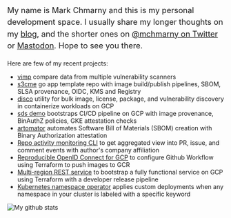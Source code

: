 <p style="font-size: 1.30em; line-height: 150%;">My name is Mark Chmarny and this is my personal development space. I usually share my longer thoughts on my <a href="https://blog.chmarny.com">blog</a>, and the shorter ones on <a href="https://twitter.com/mchmarny">@mchmarny on Twitter</a> or <a rel="me" href="https://fosstodon.org/@mchmarny">Mastodon</a>. Hope to see you there.</p>

Here are few of my recent projects:

* [vimp](https://github.com/mchmarny/vimp) compare data from multiple vulnerability scanners
* [s3cme](https://github.com/mchmarny/s3cme) go app template repo with image build/publish pipelines, SBOM, SLSA provenance, OIDC, KMS and Registry
* [disco](https://github.com/mchmarny/disco) utility for bulk image, license, package, and vulnerability discovery in containerize workloads on GCP
* [sds demo](https://github.com/mchmarny/sds-demo) bootstraps CI/CD pipeline on GCP with image provenance, BinAuthZ policies, GKE attestation checks
* [artomator](https://github.com/mchmarny/artomator) automates Software Bill of Materials (SBOM) creation with Binary Authorization attestation
* [Repo activity monitoring CLI](https://github.com/mchmarny/dctl) to get aggregated view into PR, issue, and comment events with author's company affiliation
* [Reproducible OpenID Connect for GCP](https://github.com/mchmarny/oidc-for-gcp-using-terraform) to configure Github Workflow using Terraform to push images to GCR
* [Multi-region REST service](https://github.com/mchmarny/restme) to bootstrap a fully functional service on GCP using Terraform with a developer release pipeline
* [Kubernetes namespace operator](https://github.com/mchmarny/ns-label-operator/tree/main/chart) applies custom deployments when any namespace in your cluster is labeled with a specific keyword

![My github stats](https://github-readme-stats.vercel.app/api?username=mchmarny&show_icons=true&theme=dark&count_private=true)
